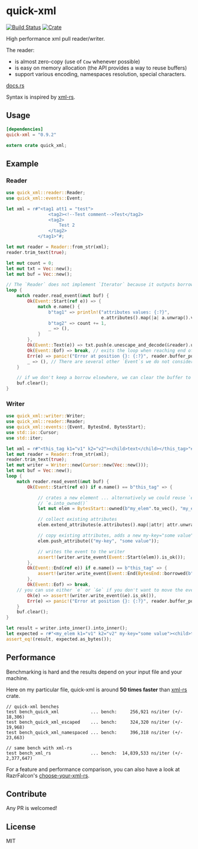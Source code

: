 # quick-xml

[![Build Status](https://travis-ci.org/tafia/quick-xml.svg?branch=master)](https://travis-ci.org/tafia/quick-xml)
[![Crate](http://meritbadge.herokuapp.com/quick-xml)](https://crates.io/crates/quick-xml)

High performance xml pull reader/writer.

The reader:
- is almost zero-copy (use of `Cow` whenever possible)
- is easy on memory allocation (the API provides a way to reuse buffers)
- support various encoding, namespaces resolution, special characters.

[docs.rs](https://docs.rs/quick-xml)

Syntax is inspired by [xml-rs](https://github.com/netvl/xml-rs).

## Usage

```toml
[dependencies]
quick-xml = "0.9.2"
```
``` rust
extern crate quick_xml;
```

## Example

### Reader

```rust
use quick_xml::reader::Reader;
use quick_xml::events::Event;

let xml = r#"<tag1 att1 = "test">
                <tag2><!--Test comment-->Test</tag2>
                <tag2>
                    Test 2
                </tag2>
            </tag1>"#;

let mut reader = Reader::from_str(xml);
reader.trim_text(true);

let mut count = 0;
let mut txt = Vec::new();
let mut buf = Vec::new();

// The `Reader` does not implement `Iterator` because it outputs borrowed data (`Cow`s)
loop {
    match reader.read_event(&mut buf) {
        Ok(Event::Start(ref e)) => {
            match e.name() {
                b"tag1" => println!("attributes values: {:?}",
                                    e.attributes().map(|a| a.unwrap().value).collect::<Vec<_>>()),
                b"tag2" => count += 1,
                _ => (),
            }
        },
        Ok(Event::Text(e)) => txt.push(e.unescape_and_decode(&reader).unwrap()),
        Ok(Event::Eof) => break, // exits the loop when reaching end of file
        Err(e) => panic!("Error at position {}: {:?}", reader.buffer_position(), e),
        _ => (), // There are several other `Event`s we do not consider here
    }

    // if we don't keep a borrow elsewhere, we can clear the buffer to keep memory usage low
    buf.clear();
}
```

### Writer

```rust
use quick_xml::writer::Writer;
use quick_xml::reader::Reader;
use quick_xml::events::{Event, BytesEnd, BytesStart};
use std::io::Cursor;
use std::iter;

let xml = r#"<this_tag k1="v1" k2="v2"><child>text</child></this_tag>"#;
let mut reader = Reader::from_str(xml);
reader.trim_text(true);
let mut writer = Writer::new(Cursor::new(Vec::new()));
let mut buf = Vec::new();
loop {
    match reader.read_event(&mut buf) {
        Ok(Event::Start(ref e)) if e.name() == b"this_tag" => {

            // crates a new element ... alternatively we could reuse `e` by calling
            // `e.into_owned()`
            let mut elem = BytesStart::owned(b"my_elem".to_vec(), "my_elem".len());

            // collect existing attributes
            elem.extend_attributes(e.attributes().map(|attr| attr.unwrap()));

            // copy existing attributes, adds a new my-key="some value" attribute
            elem.push_attribute(("my-key", "some value"));

            // writes the event to the writer
            assert!(writer.write_event(Event::Start(elem)).is_ok());
        },
        Ok(Event::End(ref e)) if e.name() == b"this_tag" => {
            assert!(writer.write_event(Event::End(BytesEnd::borrowed(b"my_elem"))).is_ok());
        },
        Ok(Event::Eof) => break,
	// you can use either `e` or `&e` if you don't want to move the event
        Ok(e) => assert!(writer.write_event(&e).is_ok()),
        Err(e) => panic!("Error at position {}: {:?}", reader.buffer_position(), e),
    }
    buf.clear();
}

let result = writer.into_inner().into_inner();
let expected = r#"<my_elem k1="v1" k2="v2" my-key="some value"><child>text</child></my_elem>"#;
assert_eq!(result, expected.as_bytes());
```

## Performance

Benchmarking is hard and the results depend on your input file and your machine.

Here on my particular file, quick-xml is around **50 times faster** than [xml-rs](https://crates.io/crates/xml-rs) crate.

```
// quick-xml benches
test bench_quick_xml            ... bench:     256,921 ns/iter (+/- 18,306)
test bench_quick_xml_escaped    ... bench:     324,320 ns/iter (+/- 19,968)
test bench_quick_xml_namespaced ... bench:     396,318 ns/iter (+/- 23,663)

// same bench with xml-rs
test bench_xml_rs               ... bench:  14,839,533 ns/iter (+/- 2,377,647)
```

For a feature and performance comparison, you can also have a look at RazrFalcon's [choose-your-xml-rs](https://github.com/RazrFalcon/choose-your-xml-rs).

## Contribute

Any PR is welcomed!

## License

MIT
